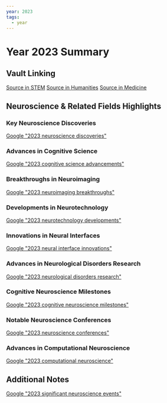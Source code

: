 ```yaml
---
year: 2023
tags:
  - year
---
```

# Year 2023 Summary

## Vault Linking
[Source in STEM]()
[Source in Humanities]()
[Source in Medicine]()

## Neuroscience & Related Fields Highlights

### Key Neuroscience Discoveries
[Google "2023 neuroscience discoveries"](https://www.google.com/search?q=2023+neuroscience+discoveries)

### Advances in Cognitive Science
[Google "2023 cognitive science advancements"](https://www.google.com/search?q=2023+cognitive+science+advancements)

### Breakthroughs in Neuroimaging
[Google "2023 neuroimaging breakthroughs"](https://www.google.com/search?q=2023+neuroimaging+breakthroughs)

### Developments in Neurotechnology
[Google "2023 neurotechnology developments"](https://www.google.com/search?q=2023+neurotechnology+developments)

### Innovations in Neural Interfaces
[Google "2023 neural interface innovations"](https://www.google.com/search?q=2023+neural+interface+innovations)

### Advances in Neurological Disorders Research
[Google "2023 neurological disorders research"](https://www.google.com/search?q=2023+neurological+disorders+research)

### Cognitive Neuroscience Milestones
[Google "2023 cognitive neuroscience milestones"](https://www.google.com/search?q=2023+cognitive+neuroscience+milestones)

### Notable Neuroscience Conferences
[Google "2023 neuroscience conferences"](https://www.google.com/search?q=2023+neuroscience+conferences)

### Advances in Computational Neuroscience
[Google "2023 computational neuroscience"](https://www.google.com/search?q=2023+computational+neuroscience)

## Additional Notes
[Google "2023 significant neuroscience events"](https://www.google.com/search?q=2023+significant+neuroscience+events)
